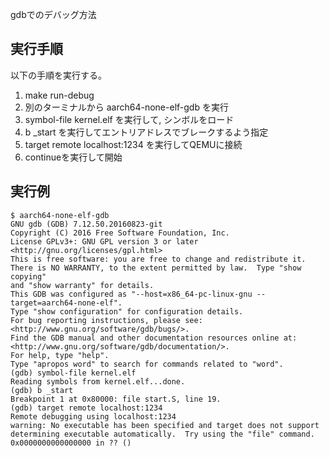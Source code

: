 gdbでのデバッグ方法

## 実行手順
以下の手順を実行する。

1. make run-debug
2. 別のターミナルから aarch64-none-elf-gdb を実行
3. symbol-file kernel.elf を実行して, シンボルをロード
4. b _start を実行してエントリアドレスでブレークするよう指定
5. target remote localhost:1234 を実行してQEMUに接続
6. continueを実行して開始

## 実行例

```shell-session
$ aarch64-none-elf-gdb
GNU gdb (GDB) 7.12.50.20160823-git
Copyright (C) 2016 Free Software Foundation, Inc.
License GPLv3+: GNU GPL version 3 or later <http://gnu.org/licenses/gpl.html>
This is free software: you are free to change and redistribute it.
There is NO WARRANTY, to the extent permitted by law.  Type "show copying"
and "show warranty" for details.
This GDB was configured as "--host=x86_64-pc-linux-gnu --target=aarch64-none-elf".
Type "show configuration" for configuration details.
For bug reporting instructions, please see:
<http://www.gnu.org/software/gdb/bugs/>.
Find the GDB manual and other documentation resources online at:
<http://www.gnu.org/software/gdb/documentation/>.
For help, type "help".
Type "apropos word" to search for commands related to "word".
(gdb) symbol-file kernel.elf
Reading symbols from kernel.elf...done.
(gdb) b _start
Breakpoint 1 at 0x80000: file start.S, line 19.
(gdb) target remote localhost:1234
Remote debugging using localhost:1234
warning: No executable has been specified and target does not support
determining executable automatically.  Try using the "file" command.
0x0000000000000000 in ?? ()

```

